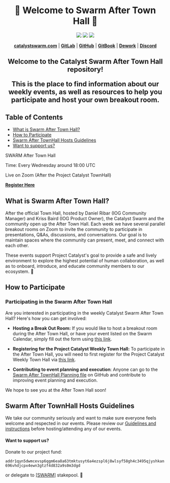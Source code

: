 <h1 align="center">
🐝 Welcome to Swarm After Town Hall 🐝
</h1>

<p align="center">
  <a href="https://www.youtube.com/@catalystswarm"><img src="https://img.shields.io/badge/Youtube-%23FF0000.svg?style=for-the-badge&logo=Youtube&logoColor=white"></a>
  <a href="https://twitter.com/CatalystSwarm"><img src="https://img.shields.io/badge/Twitter-%231DA1F2.svg?style=for-the-badge&logo=Twitter&logoColor=white"></a>
  <a href="https://tiktok.com/swarmproject"><img src="https://img.shields.io/badge/Tiktok-%23000000.svg?style=for-the-badge&logo=Tiktok&logoColor=white"></a>
</p>

<p align="center">
  <a href="https://catalystswarm.com"><strong>catalystswarm.com</strong></a> |
  <a href="https://gitlab.com/swarmlab2"><strong>GitLab</strong></a> |
  <a href="https://github.com/Catalyst-Swarm"><strong>GitHub</strong></a> |
  <a href="https://app.gitbook.com/s/WRaJlGTSIjkHNdNBhpUN/"><strong>GitBook</strong></a> |
  <a href="https://app.dework.xyz/i/4LYcjNTXa3Uqj55c98RSEL"><strong>Dework</strong></a> |
  <a href="https://discord.gg/yFdYJxPbGV"><strong>Discord</strong></a>
</p>


<h2 align="center">
Welcome to the Catalyst Swarm After Town Hall repository! <p/>
This is the place to find information about our weekly events, as well as resources to help you participate and host your own breakout room.
</h2>

## Table of Contents

- [What is Swarm After Town Hall?](#what-is-swarm-after-town-hall)
- [How to Participate](#how-to-participate)
- [Swarm After TownHall Hosts Guidelines](#swarm-after-townhall-hosts-guidelines)
- [Want to support us?](#want-to-support-us)


<p align="Left">
  SWARM After Town Hall <p/>
  Time: Every Wednesday around 18:00 UTC <p/>
  Live on Zoom (After the Project Catalyst TownHall) <p/>
  <a href="https://bit.ly/3rCicSR"><strong>Register Here</strong></a>
<p/>

## What is Swarm After Town Hall?

After the official Town Hall, hosted by Daniel Ribar (IOG Community Manager) and Kriss Baird (IOG Product Owner), the Catalyst Swarm and the community open up the After Town Hall. Each week we have several parallel breakout rooms on Zoom to invite the community to participate in presentations, Q&As, discussions, and conversations. Our goal is to maintain spaces where the community can present, meet, and connect with each other. 

These events support Project Catalyst's goal to provide a safe and lively environment to explore the highest potential of human collaboration, as well as to onboard, introduce, and educate community members to our ecosystem. 🌿

## How to Participate

### Participating in the Swarm After Town Hall
Are you interested in participating in the weekly Catalyst Swarm After Town Hall? Here's how you can get involved:

- **Hosting a Break Out Room:** If you would like to host a breakout room during the After Town Hall, or have your event listed on the Swarm Calendar, simply fill out the form using [this link](https://forms.gle/rQrrZSCVEyekF8sG9).
    
- **Registering for the Project Catalyst Weekly Town Hall:** To participate in the After Town Hall, you will need to first register for the Project Catalyst Weekly Town Hall via [this link](https://bit.ly/3rCicSR).
  
- **Contributing to event planning and execution**: Anyone can go to the [Swarm After TownHall Planning file](https://github.com/swarm-press/swarm-ath-main/blob/main/ath-planning.md) on GitHub and contribute to improving event planning and execution.

We hope to see you at the After Town Hall soon!

## Swarm After TownHall Hosts Guidelines
We take our community seriously and want to make sure everyone feels welcome and respected in our events.
Please review our [Guidelines and instructions](https://github.com/swarm-press/swarm-ath-main/blob/main/swarm-ath-hosts-guidelines.md) before hosting/attending any of our events.

#### Want to support us?

Donate to our project fund:

`addr1qyn5dwmcevsp6qgm6ea8a63tmktusyt6a4ezspl6j8wlsyf58gh4c3495qjyshkan696vhdjcpx4ewn3gtzf4d832a9s0m3dgd`

or delegate to [[SWARM]](https://pool.pm/e40edb5a243c9ef00296860c6b7c8272fd5923ac52b5050d68e80d9b) stakepool. 🙏

